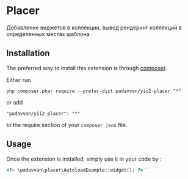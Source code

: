 Placer
======
Добавление виджетов в коллекции, вывод рендеринг коллекций в определенных местах шаблона

Installation
------------

The preferred way to install this extension is through [composer](http://getcomposer.org/download/).

Either run

```
php composer.phar require --prefer-dist padavvan/yii2-placer "*"
```

or add

```
"padavvan/yii2-placer": "*"
```

to the require section of your `composer.json` file.


Usage
-----

Once the extension is installed, simply use it in your code by  :

```php
<?= \padavvan\placer\AutoloadExample::widget(); ?>```